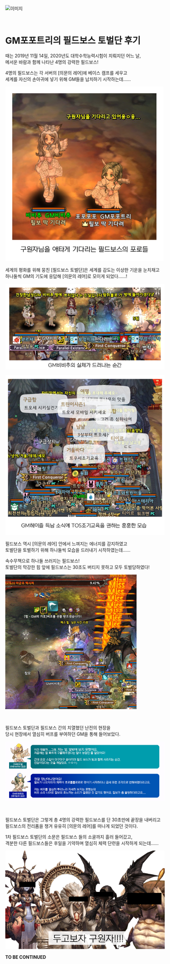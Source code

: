 ![이미지](./images/boss00.png)

&nbsp;

# GM포포트리의 필드보스 토벌단 후기

때는 2019년 11월 14일, 2020년도 대학수학능력시험이 치뤄지던 어느 날,  
메서운 바람과 함께 나타난 4명의 강력한 필드보스!

4명의 필드보스는 각 서버의 [의문의 레어]에 베이스 캠프를 세우고  
세계를 자신의 손아귀에 넣기 위해 GM들을 납치하기 시작하는데……

![이미지](./images/boss01.png)

세계의 평화를 위해 뭉친 [필드보스 토벌단]은 세계를 감도는 이상한 기운을 눈치채고  
하나둘씩 GM의 기도에 응답해 [의문의 레어]로 모이게 되었다……!

![이미지](./images/boss02.png)

![이미지](./images/boss03.png)

필드보스 역시 [의문의 레어] 안에서 느껴지는 에너지를 감지하였고  
토벌단을 토벌하기 위해 하나둘씩 모습을 드러내기 시작하였는데……

속수무책으로 하나둘 쓰러지는 필드보스!  
토벌단의 막강한 힘 앞에 필드보스는 30초도 버티지 못하고 모두 토벌당하였다!

![이미지](./images/boss04.gif)

&nbsp;

필드보스 토벌단과 필드보스 간의 치열했던 난전의 현장을  
당시 현장에서 열심히 버프를 부여하던 GM을 통해 들어보았다.

![이미지](./images/boss05.png)

&nbsp;

필드보스 토벌단은 그렇게 총 4명의 강력한 필드보스를 단 30초만에 끝장을 내버리고  
필드보스의 전리품을 챙겨 유유히 [의문의 레어]를 떠나게 되었던 것이다. 

1차 필드보스 토벌단의 소문은 필드보스 들의 소굴까지 흘러 들어갔고,  
격분한 다른 필드보스들은 후일을 기약하며 열심히 체력 단련을 시작하게 되는데……

![이미지](./images/boss06.png)

**TO BE CONTINUED**